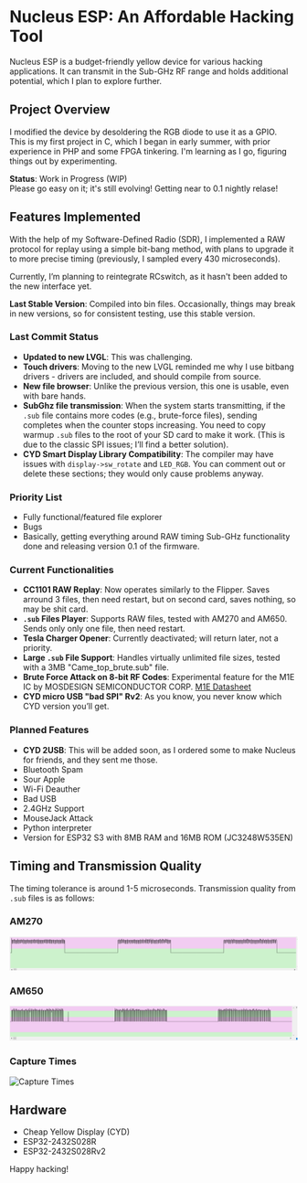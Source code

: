 # Nucleus ESP: An Affordable Hacking Tool

Nucleus ESP is a budget-friendly yellow device for various hacking applications. It can transmit in the Sub-GHz RF range and holds additional potential, which I plan to explore further.

## Project Overview

I modified the device by desoldering the RGB diode to use it as a GPIO.  
This is my first project in C, which I began in early summer, with prior experience in PHP and some FPGA tinkering. I'm learning as I go, figuring things out by experimenting.

**Status**: Work in Progress (WIP)  
Please go easy on it; it's still evolving!
Getting near to 0.1 nightly relase!

## Features Implemented

With the help of my Software-Defined Radio (SDR), I implemented a RAW protocol for replay using a simple bit-bang method, with plans to upgrade it to more precise timing (previously, I sampled every 430 microseconds).

Currently, I’m planning to reintegrate RCswitch, as it hasn't been added to the new interface yet.

**Last Stable Version**: Compiled into bin files. Occasionally, things may break in new versions, so for consistent testing, use this stable version.

### Last Commit Status
- **Updated to new LVGL**: This was challenging.  
- **Touch drivers**: Moving to the new LVGL reminded me why I use bitbang drivers - drivers are included, and should compile from source.  
- **New file browser**: Unlike the previous version, this one is usable, even with bare hands.  
- **SubGhz file transmission**: When the system starts transmitting, if the `.sub` file contains more codes (e.g., brute-force files), sending completes when the counter stops increasing. You need to copy warmup `.sub` files to the root of your SD card to make it work. (This is due to the classic SPI issues; I’ll find a better solution).
- **CYD Smart Display Library Compatibility**: The compiler may have issues with `display->sw_rotate` and `LED_RGB`. You can comment out or delete these sections; they would only cause problems anyway.

### Priority List
- Fully functional/featured file explorer  
- Bugs
- Basically, getting everything around RAW timing Sub-GHz functionality done and releasing version 0.1 of the firmware.

### Current Functionalities
- **CC1101 RAW Replay**: Now operates similarly to the Flipper. Saves arround 3 files, then need restart, but on second card, saves nothing, so may be shit card.
- **`.sub` Files Player**: Supports RAW files, tested with AM270 and AM650. Sends only only one file, then need restart.   
- **Tesla Charger Opener**: Currently deactivated; will return later, not a priority.  
- **Large `.sub` File Support**: Handles virtually unlimited file sizes, tested with a 3MB "Came_top_brute.sub" file.  
- **Brute Force Attack on 8-bit RF Codes**: Experimental feature for the M1E IC by MOSDESIGN SEMICONDUCTOR CORP. [M1E Datasheet](https://www.cika.com/soporte/Information/Semiconductores/CIencoder-decoder/M1E-MOSDESIGN.pdf)  
- **CYD micro USB "bad SPI" Rv2**: As you know, you never know which CYD version you’ll get.

### Planned Features
- **CYD 2USB**: This will be added soon, as I ordered some to make Nucleus for friends, and they sent me those.  
- Bluetooth Spam  
- Sour Apple  
- Wi-Fi Deauther  
- Bad USB  
- 2.4GHz Support  
- MouseJack Attack  
- Python interpreter  
- Version for ESP32 S3 with 8MB RAM and 16MB ROM (JC3248W535EN)  

## Timing and Transmission Quality

The timing tolerance is around 1-5 microseconds. Transmission quality from `.sub` files is as follows:

### AM270
![AM270 Transmission](https://github.com/GthiN89/NucleusESP32/blob/main/images/AM270.PNG)

### AM650
![AM650 Transmission](https://github.com/GthiN89/NucleusESP32/blob/main/images/AM650.PNG)

### Capture Times
![Capture Times](https://github.com/GthiN89/NucleusESP32/blob/main/images/capture%20times.bmp)

## Hardware
- Cheap Yellow Display (CYD)  
- ESP32-2432S028R  
- ESP32-2432S028Rv2  

Happy hacking!
